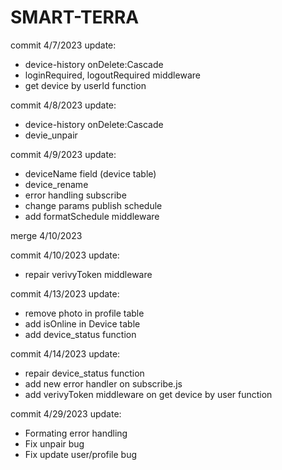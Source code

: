 # SMART-TERRA

commit 4/7/2023
update:

- device-history onDelete:Cascade
- loginRequired, logoutRequired middleware
- get device by userId function

commit 4/8/2023
update:

- device-history onDelete:Cascade
- devie_unpair

commit 4/9/2023
update:

- deviceName field (device table)
- device_rename
- error handling subscribe
- change params publish schedule
- add formatSchedule middleware

merge 4/10/2023

commit 4/10/2023
update:

- repair verivyToken middleware

commit 4/13/2023
update:

- remove photo in profile table
- add isOnline in Device table
- add device_status function

commit 4/14/2023
update:

- repair device_status function
- add new error handler on subscribe.js
- add verivyToken middleware on get device by user function

commit 4/29/2023
update:

- Formating error handling
- Fix unpair bug
- Fix update user/profile bug
